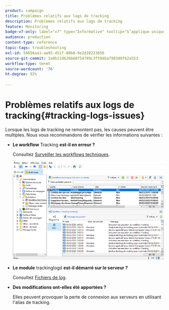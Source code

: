 ```yaml
---
product: campaign
title: Problèmes relatifs aux logs de tracking
description: Problèmes relatifs aux logs de tracking
feature: Monitoring
badge-v7-only: label="v7" type="Informative" tooltip="S’applique uniquement à Campaign Classic v7"
audience: production
content-type: reference
topic-tags: troubleshooting
exl-id: 58656aa1-aa95-451f-80b8-9e2d28223056
source-git-commit: 3a9b21d626b60754789c3f594ba798309f62a553
workflow-type: tm+mt
source-wordcount: '76'
ht-degree: 92%

---
```


# Problèmes relatifs aux logs de tracking{#tracking-logs-issues}



Lorsque les logs de tracking ne remontent pas, les causes peuvent être multiples. Nous vous recommandons de vérifier les informations suivantes :

* **Le workflow** Tracking **est-il en erreur ?**

  Consultez [Surveiller les workflows techniques](../../workflow/using/monitoring-technical-workflows.md).

  ![](assets/tracking_scheduled_task.png)

* **Le module** trackinglogd **est-il démarré sur le serveur ?**

  Consultez [Fichiers de log](../../production/using/log-files.md).

* **Des modifications ont-elles été apportées ?**

  Elles peuvent provoquer la perte de connexion aux serveurs en utilisant l&#39;alias de tracking.
